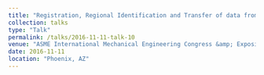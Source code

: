 ```yaml
---
title: "Registration, Regional Identification and Transfer of data from MRI to finite element models"
collection: talks
type: "Talk"
permalink: /talks/2016-11-11-talk-10
venue: "ASME International Mechanical Engineering Congress &amp; Exposition"
date: 2016-11-11
location: "Phoenix, AZ"
---
```

